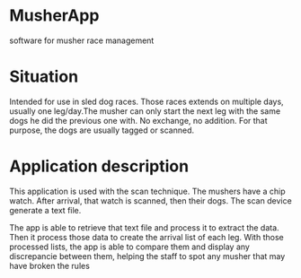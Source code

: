 # MusherApp

software for musher race management

# Situation
Intended for use in sled dog races.
Those races extends on multiple days, usually one leg/day.The musher can only start the next leg with the same dogs he did the previous one with. No exchange, no addition.
For that purpose, the dogs are usually tagged or scanned.

# Application description
This application is used with the scan technique.
The mushers have a chip watch. After arrival, that watch is scanned, then their dogs.
The scan device generate a text file.

The app is able to retrieve that text file and process it to extract the data.
Then it process those data to create the arrival list of each leg.
With those processed lists, the app is able to compare them and display any discrepancie between them, helping the staff to spot any musher that may have broken the rules

